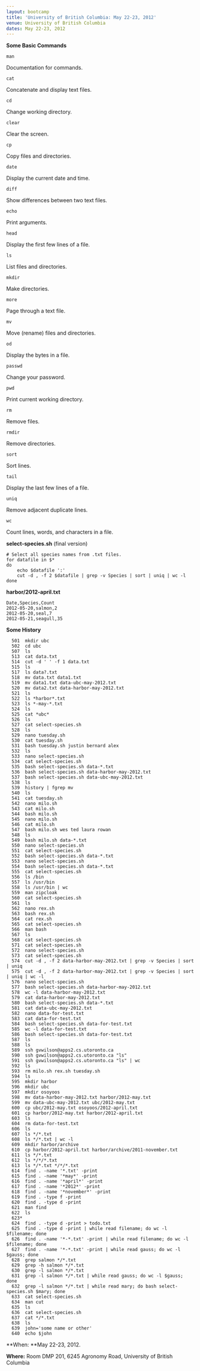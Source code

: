 ```yaml
---
layout: bootcamp
title: 'University of British Columbia: May 22-23, 2012'
venue: University of British Columbia
dates: May 22-23, 2012
---
```

**Some Basic Commands**

`man`

Documentation for commands.

`cat`

Concatenate and display text files.

`cd`

Change working directory.

`clear`

Clear the screen.

`cp`

Copy files and directories.

`date`

Display the current date and time.

`diff`

Show differences between two text files.

`echo`

Print arguments.

`head`

Display the first few lines of a file.

`ls`

List files and directories.

`mkdir`

Make directories.

`more`

Page through a text file.

`mv`

Move (rename) files and directories.

`od`

Display the bytes in a file.

`passwd`

Change your password.

`pwd`

Print current working directory.

`rm`

Remove files.

`rmdir`

Remove directories.

`sort`

Sort lines.

`tail`

Display the last few lines of a file.

`uniq`

Remove adjacent duplicate lines.

`wc`

Count lines, words, and characters in a file.

**select-species.sh** (final version)

    # Select all species names from .txt files.
    for datafile in $*
    do
        echo $datafile ':'
        cut -d , -f 2 $datafile | grep -v Species | sort | uniq | wc -l
    done

**harbor/2012-april.txt**

    Date,Species,Count
    2012-05-20,salmon,2
    2012-05-20,seal,7
    2012-05-21,seagull,35

**Some History**

      501  mkdir ubc
      502  cd ubc
      507  ls
      513  cat data.txt
      514  cut -d ' ' -f 1 data.txt
      515  ls
      517  ls data?.txt
      518  mv data.txt data1.txt
      519  mv data1.txt data-ubc-may-2012.txt
      520  mv data2.txt data-harbor-may-2012.txt
      521  ls
      522  ls *harbor*.txt
      523  ls *-may-*.txt
      524  ls
      525  cat *ubc*
      526  ls
      527  cat select-species.sh
      528  ls
      529  nano tuesday.sh
      530  cat tuesday.sh
      531  bash tuesday.sh justin bernard alex
      532  ls
      533  nano select-species.sh
      534  cat select-species.sh
      535  bash select-species.sh data-*.txt
      536  bash select-species.sh data-harbor-may-2012.txt
      537  bash select-species.sh data-ubc-may-2012.txt
      538  ls
      539  history | fgrep mv
      540  ls
      541  cat tuesday.sh
      542  nano milo.sh
      543  cat milo.sh
      544  bash milo.sh
      545  nano milo.sh
      546  cat milo.sh
      547  bash milo.sh wes ted laura rowan
      548  ls
      549  bash milo.sh data-*.txt
      550  nano select-species.sh
      551  cat select-species.sh
      552  bash select-species.sh data-*.txt
      553  nano select-species.sh
      554  bash select-species.sh data-*.txt
      555  cat select-species.sh
      556  ls /bin
      557  ls /usr/bin
      558  ls /usr/bin | wc
      559  man zipcloak
      560  cat select-species.sh
      561  ls
      562  nano rex.sh
      563  bash rex.sh
      564  cat rex.sh
      565  cat select-species.sh
      566  man bash
      567  ls
      568  cat select-species.sh
      571  cat select-species.sh
      572  nano select-species.sh
      573  cat select-species.sh
      574  cut -d , -f 2 data-harbor-may-2012.txt | grep -v Species | sort | uniq
      575  cut -d , -f 2 data-harbor-may-2012.txt | grep -v Species | sort | uniq | wc -l
      576  nano select-species.sh
      577  bash select-species.sh data-harbor-may-2012.txt
      578  wc -l data-harbor-may-2012.txt
      579  cat data-harbor-may-2012.txt
      580  bash select-species.sh data-*.txt
      581  cat data-ubc-may-2012.txt
      582  nano data-for-test.txt
      583  cat data-for-test.txt
      584  bash select-species.sh data-for-test.txt
      585  wc -l data-for-test.txt
      586  bash select-species.sh data-for-test.txt
      587  ls
      588  ls
      589  ssh gvwilson@apps2.cs.utoronto.ca
      590  ssh gvwilson@apps2.cs.utoronto.ca "ls"
      591  ssh gvwilson@apps2.cs.utoronto.ca "ls" | wc
      592  ls
      593  rm milo.sh rex.sh tuesday.sh
      594  ls
      595  mkdir harbor
      596  mkdir ubc
      597  mkdir osoyoos
      598  mv data-harbor-may-2012.txt harbor/2012-may.txt
      599  mv data-ubc-may-2012.txt ubc/2012-may.txt
      600  cp ubc/2012-may.txt osoyoos/2012-april.txt
      601  cp harbor/2012-may.txt harbor/2012-april.txt
      603  ls
      604  rm data-for-test.txt
      606  ls
      607  ls */*.txt
      608  ls */*.txt | wc -l
      609  mkdir harbor/archive
      610  cp harbor/2012-april.txt harbor/archive/2011-november.txt
      611  ls */*.txt
      612  ls */*/*.txt
      613  ls */*.txt */*/*.txt
      614  find . -name '*.txt' -print
      615  find . -name '*may*' -print
      616  find . -name '*april*' -print
      617  find . -name '*2012*' -print
      618  find . -name '*november*' -print
      619  find . -type f -print
      620  find . -type d -print
      621  man find
      622  ls
      623*
      624  find . -type d -print > todo.txt
      625  find . -type d -print | while read filename; do wc -l $filename; done
      626  find . -name '*-*.txt' -print | while read filename; do wc -l $filename; done
      627  find . -name '*-*.txt' -print | while read gauss; do wc -l $gauss; done
      628  grep salmon */*.txt
      629  grep -h salmon */*.txt
      630  grep -l salmon */*.txt
      631  grep -l salmon */*.txt | while read gauss; do wc -l $gauss; done
      632  grep -l salmon */*.txt | while read mary; do bash select-species.sh $mary; done
      633  cat select-species.sh
      634  man cut
      635  ls
      636  cat select-species.sh
      637  cat */*.txt
      638  ls
      639  john='some name or other'
      640  echo $john

**When: **May 22-23, 2012.

**Where:** Room DMP 201, 6245 Agronomy Road, University of British Columbia
